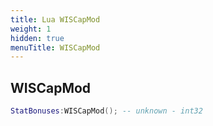 ```yaml
---
title: Lua WISCapMod
weight: 1
hidden: true
menuTitle: WISCapMod
---
```

## WISCapMod
```lua
StatBonuses:WISCapMod(); -- unknown - int32
```